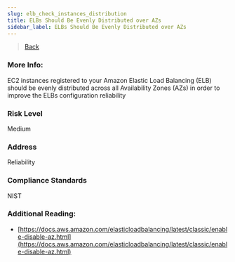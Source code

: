 ```yaml
---
slug: elb_check_instances_distribution
title: ELBs Should Be Evenly Distributed over AZs
sidebar_label: ELBs Should Be Evenly Distributed over AZs
---
```

> [Back](../../elbmonitoring)

### More Info:
EC2 instances registered to your Amazon Elastic Load Balancing (ELB) should be evenly distributed across all Availability Zones (AZs) in order to improve the ELBs configuration reliability

### Risk Level
Medium

### Address
Reliability

### Compliance Standards
NIST

### Additional Reading:
- [https://docs.aws.amazon.com/elasticloadbalancing/latest/classic/enable-disable-az.html](https://docs.aws.amazon.com/elasticloadbalancing/latest/classic/enable-disable-az.html) 
